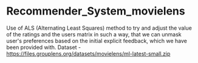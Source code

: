 # Recommender_System_movielens
Use of ALS (Alternating Least Squares) method to try and adjust the value of the ratings and the users matrix in such a way, that we can unmask user's preferences based on the initial explicit feedback, which we have been provided with. Dataset - https://files.grouplens.org/datasets/movielens/ml-latest-small.zip
